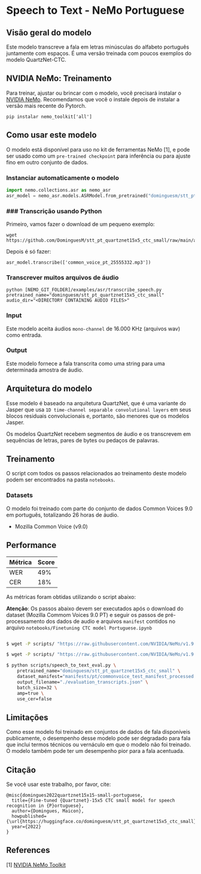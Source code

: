 # Speech to Text - NeMo Portuguese

## Visão geral do modelo

Este modelo transcreve a fala em letras minúsculas do alfabeto português juntamente com espaços. É uma versão treinada com poucos exemplos do modelo QuartzNet-CTC.

## NVIDIA NeMo: Treinamento

Para treinar, ajustar ou brincar com o modelo, você precisará instalar o [NVIDIA NeMo](https://github.com/NVIDIA/NeMo). Recomendamos que você o instale depois de instalar a versão mais recente do Pytorch.
```
pip instalar nemo_toolkit['all']
```

## Como usar este modelo

O modelo está disponível para uso no kit de ferramentas NeMo [1], e pode ser usado como um `pre-trained checkpoint` para inferência ou para ajuste fino em outro conjunto de dados.

### Instanciar automaticamente o modelo

```python
import nemo.collections.asr as nemo_asr
asr_model = nemo_asr.models.ASRModel.from_pretrained("dominguesm/stt_pt_quartznet15x5_ctc_small")
```

### ### Transcrição usando Python

Primeiro, vamos fazer o download de um pequeno exemplo:

```
wget https://github.com/DominguesM/stt_pt_quartznet15x5_ctc_small/raw/main/audios/common_voice_pt_25555332.mp3
```

Depois é só fazer:

```
asr_model.transcribe(['common_voice_pt_25555332.mp3'])
```

### Transcrever muitos arquivos de áudio

```shell
python [NEMO_GIT_FOLDER]/examples/asr/transcribe_speech.py  pretrained_name="dominguesm/stt_pt_quartznet15x5_ctc_small"  audio_dir="<DIRECTORY CONTAINING AUDIO FILES>"
```

### Input

Este modelo aceita áudios `mono-channel` de 16.000 KHz (arquivos wav) como entrada.

### Output

Este modelo fornece a fala transcrita como uma string para uma determinada amostra de áudio.

## Arquitetura do modelo

Esse modelo é baseado na arquitetura QuartzNet, que é uma variante do Jasper que usa `1D time-channel separable convolutional layers` em seus blocos residuais convolucionais e, portanto, são menores que os modelos Jasper.

Os modelos QuartzNet recebem segmentos de áudio e os transcrevem em sequências de letras, pares de bytes ou pedaços de palavras.

## Treinamento

O script com todos os passos relacionados ao treinamento deste modelo podem ser encontrados na pasta `notebooks`.

### Datasets

O modelo foi treinado com parte do conjunto de dados Common Voices 9.0 em português, totalizando 26 horas de áudio.

* Mozilla Common Voice (v9.0)

## Performance

| Métrica | Score |
| ------- | ----- |
| WER     | 49%   |
| CER     | 18%   |

As métricas foram obtidas utilizando o script abaixo:

**Atenção**: Os passos abaixo devem ser executados após o download do dataset (Mozilla Commom Voices 9.0 PT) e seguir os passos de pré-processamento dos dados de audio e arquivos `manifest` contidos no arquivo `notebooks/Finetuning CTC model Portuguese.ipynb`

```bash

$ wget -P scripts/ "https://raw.githubusercontent.com/NVIDIA/NeMo/v1.9.0/examples/asr/speech_to_text_eval.py"

$ wget -P scripts/ "https://raw.githubusercontent.com/NVIDIA/NeMo/v1.9.0/examples/asr/transcribe_speech.py"

$ python scripts/speech_to_text_eval.py \
    pretrained_name="dominguesm/stt_pt_quartznet15x5_ctc_small" \
    dataset_manifest="manifests/pt/commonvoice_test_manifest_processed.json" \
    output_filename="./evaluation_transcripts.json" \
    batch_size=32 \
    amp=true \
    use_cer=false

```


## Limitações

Como esse modelo foi treinado em conjuntos de dados de fala disponíveis publicamente, o desempenho desse modelo pode ser degradado para fala que inclui termos técnicos ou vernáculo em que o modelo não foi treinado. O modelo também pode ter um desempenho pior para a fala acentuada.

## Citação

Se você usar este trabalho, por favor, cite:

```cite
@misc{domingues2022quartznet15x15-small-portuguese,
  title={Fine-tuned {Quartznet}-15x5 CTC small model for speech recognition in {P}ortuguese},
  author={Domingues, Maicon},
  howpublished={\url{https://huggingface.co/dominguesm/stt_pt_quartznet15x5_ctc_small}},
  year={2022}
}
```

## References

[1] [NVIDIA NeMo Toolkit](https://github.com/NVIDIA/NeMo)